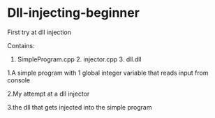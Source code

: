 # Dll-injecting-beginner
First try at dll injection


Contains:

1. SimpleProgram.cpp 2. injector.cpp 3. dll.dll

1.A simple program with 1 global integer variable that reads input from console

2.My attempt at a dll injector

3.the dll that gets injected into the simple program
